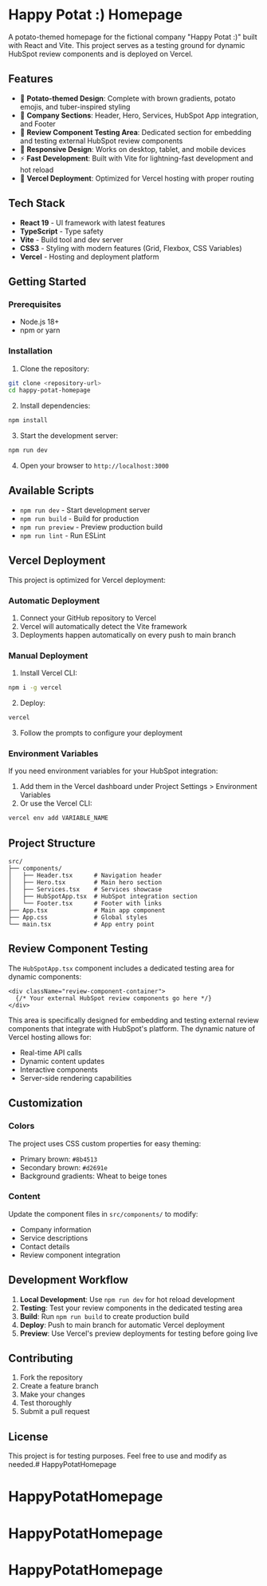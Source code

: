 # Happy Potat :) Homepage

A potato-themed homepage for the fictional company "Happy Potat :)" built with React and Vite. This project serves as a testing ground for dynamic HubSpot review components and is deployed on Vercel.

## Features

- 🥔 **Potato-themed Design**: Complete with brown gradients, potato emojis, and tuber-inspired styling
- 🏢 **Company Sections**: Header, Hero, Services, HubSpot App integration, and Footer
- 🔧 **Review Component Testing Area**: Dedicated section for embedding and testing external HubSpot review components
- 📱 **Responsive Design**: Works on desktop, tablet, and mobile devices
- ⚡ **Fast Development**: Built with Vite for lightning-fast development and hot reload
- 🚀 **Vercel Deployment**: Optimized for Vercel hosting with proper routing

## Tech Stack

- **React 19** - UI framework with latest features
- **TypeScript** - Type safety
- **Vite** - Build tool and dev server
- **CSS3** - Styling with modern features (Grid, Flexbox, CSS Variables)
- **Vercel** - Hosting and deployment platform

## Getting Started

### Prerequisites

- Node.js 18+
- npm or yarn

### Installation

1. Clone the repository:
```bash
git clone <repository-url>
cd happy-potat-homepage
```

2. Install dependencies:
```bash
npm install
```

3. Start the development server:
```bash
npm run dev
```

4. Open your browser to `http://localhost:3000`

## Available Scripts

- `npm run dev` - Start development server
- `npm run build` - Build for production
- `npm run preview` - Preview production build
- `npm run lint` - Run ESLint

## Vercel Deployment

This project is optimized for Vercel deployment:

### Automatic Deployment

1. Connect your GitHub repository to Vercel
2. Vercel will automatically detect the Vite framework
3. Deployments happen automatically on every push to main branch

### Manual Deployment

1. Install Vercel CLI:
```bash
npm i -g vercel
```

2. Deploy:
```bash
vercel
```

3. Follow the prompts to configure your deployment

### Environment Variables

If you need environment variables for your HubSpot integration:

1. Add them in the Vercel dashboard under Project Settings > Environment Variables
2. Or use the Vercel CLI:
```bash
vercel env add VARIABLE_NAME
```

## Project Structure

```
src/
├── components/
│   ├── Header.tsx      # Navigation header
│   ├── Hero.tsx        # Main hero section
│   ├── Services.tsx    # Services showcase
│   ├── HubSpotApp.tsx  # HubSpot integration section
│   └── Footer.tsx      # Footer with links
├── App.tsx             # Main app component
├── App.css             # Global styles
└── main.tsx            # App entry point
```

## Review Component Testing

The `HubSpotApp.tsx` component includes a dedicated testing area for dynamic components:

```tsx
<div className="review-component-container">
  {/* Your external HubSpot review components go here */}
</div>
```

This area is specifically designed for embedding and testing external review components that integrate with HubSpot's platform. The dynamic nature of Vercel hosting allows for:

- Real-time API calls
- Dynamic content updates
- Interactive components
- Server-side rendering capabilities

## Customization

### Colors
The project uses CSS custom properties for easy theming:
- Primary brown: `#8b4513`
- Secondary brown: `#d2691e`
- Background gradients: Wheat to beige tones

### Content
Update the component files in `src/components/` to modify:
- Company information
- Service descriptions
- Contact details
- Review component integration

## Development Workflow

1. **Local Development**: Use `npm run dev` for hot reload development
2. **Testing**: Test your review components in the dedicated testing area
3. **Build**: Run `npm run build` to create production build
4. **Deploy**: Push to main branch for automatic Vercel deployment
5. **Preview**: Use Vercel's preview deployments for testing before going live

## Contributing

1. Fork the repository
2. Create a feature branch
3. Make your changes
4. Test thoroughly
5. Submit a pull request

## License

This project is for testing purposes. Feel free to use and modify as needed.# HappyPotatHomepage
# HappyPotatHomepage
# HappyPotatHomepage
# HappyPotatHomepage
